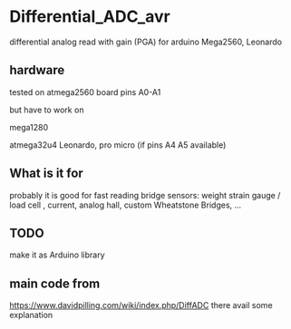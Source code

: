 # Differential_ADC_avr
differential analog read with gain (PGA) for arduino Mega2560, Leonardo

## hardware
tested on atmega2560 board pins A0-A1 

but have to work on

mega1280

atmega32u4 Leonardo, pro micro (if pins A4 A5 available)

## What is it for
probably it is good for fast reading bridge sensors: weight strain gauge / load cell , current, analog hall, custom Wheatstone Bridges, ...

## TODO
make it as Arduino library

## main code from
<https://www.davidpilling.com/wiki/index.php/DiffADC>
there avail some explanation 
